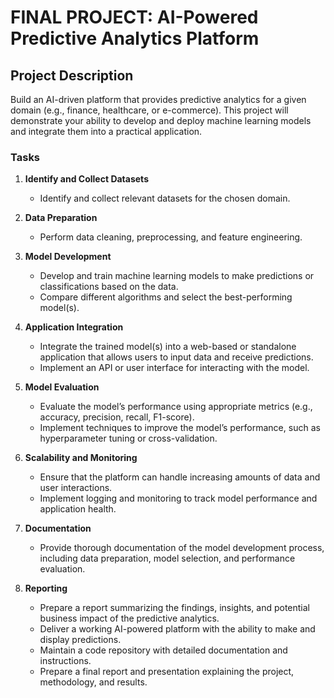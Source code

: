 # FINAL PROJECT: AI-Powered Predictive Analytics Platform

## Project Description

Build an AI-driven platform that provides predictive analytics for a given domain (e.g., finance, healthcare, or e-commerce). 
This project will demonstrate your ability to develop and deploy machine learning models and integrate them into a practical application.

### Tasks

1. **Identify and Collect Datasets**
    - Identify and collect relevant datasets for the chosen domain.

2. **Data Preparation**
    - Perform data cleaning, preprocessing, and feature engineering.

3. **Model Development**
    - Develop and train machine learning models to make predictions or classifications based on the data.
    - Compare different algorithms and select the best-performing model(s).

4. **Application Integration**
    - Integrate the trained model(s) into a web-based or standalone application that allows users to input data and receive predictions.
    - Implement an API or user interface for interacting with the model.

5. **Model Evaluation**
    - Evaluate the model’s performance using appropriate metrics (e.g., accuracy, precision, recall, F1-score).
    - Implement techniques to improve the model’s performance, such as hyperparameter tuning or cross-validation.

6. **Scalability and Monitoring**
    - Ensure that the platform can handle increasing amounts of data and user interactions.
    - Implement logging and monitoring to track model performance and application health.

7. **Documentation**
    - Provide thorough documentation of the model development process, including data preparation, model selection, and performance evaluation.

8. **Reporting**
    - Prepare a report summarizing the findings, insights, and potential business impact of the predictive analytics.
    - Deliver a working AI-powered platform with the ability to make and display predictions.
    - Maintain a code repository with detailed documentation and instructions.
    - Prepare a final report and presentation explaining the project, methodology, and results.

